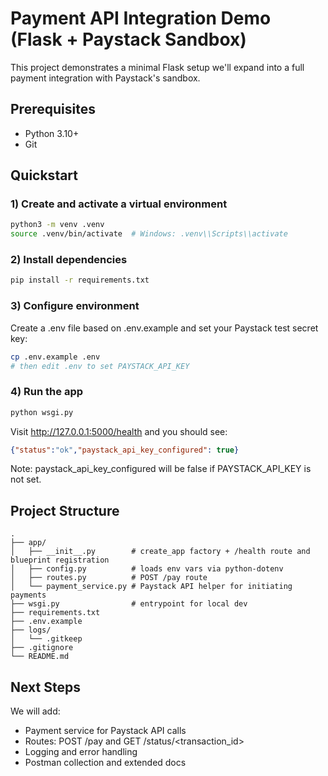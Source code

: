 # Payment API Integration Demo (Flask + Paystack Sandbox)

This project demonstrates a minimal Flask setup we'll expand into a full payment integration with Paystack's sandbox.

## Prerequisites
- Python 3.10+
- Git

## Quickstart

### 1) Create and activate a virtual environment
```bash
python3 -m venv .venv
source .venv/bin/activate  # Windows: .venv\\Scripts\\activate
```

### 2) Install dependencies
```bash
pip install -r requirements.txt
```

### 3) Configure environment
Create a .env file based on .env.example and set your Paystack test secret key:
```bash
cp .env.example .env
# then edit .env to set PAYSTACK_API_KEY
```

### 4) Run the app
```bash
python wsgi.py
```
Visit http://127.0.0.1:5000/health and you should see:
```json
{"status":"ok","paystack_api_key_configured": true}
```
Note: paystack_api_key_configured will be false if PAYSTACK_API_KEY is not set.

## Project Structure
```
.
├── app/
│   ├── __init__.py        # create_app factory + /health route and blueprint registration
│   ├── config.py          # loads env vars via python-dotenv
│   ├── routes.py          # POST /pay route
│   └── payment_service.py # Paystack API helper for initiating payments
├── wsgi.py                # entrypoint for local dev
├── requirements.txt
├── .env.example
├── logs/
│   └── .gitkeep
├── .gitignore
└── README.md
```

## Next Steps
We will add:
- Payment service for Paystack API calls
- Routes: POST /pay and GET /status/<transaction_id>
- Logging and error handling
- Postman collection and extended docs

